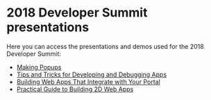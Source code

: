 # 2018 Developer Summit presentations

Here you can access the presentations and demos used for the 2018 Developer Summit:


* [Making Popups](http://hgonzago.github.io/DevSummit-presentations/Dev-Summit-2018/Popups/)
* [Tips and Tricks for Developing and Debugging Apps](http://hgonzago.github.io/DevSummit-presentations/Dev-Summit-2018/Dev-debug-tips)
* [Building Web Apps That Integrate with Your Portal](http://hgonzago.github.io/DevSummit-presentations/Dev-Summit-2018/Integrate-apps-portal/)
* [Practical Guide to Building 2D Web Apps](http://hgonzago.github.io/DevSummit-presentations/Dev-Summit-2018/Practical-guide-2d-apps/Demos)
